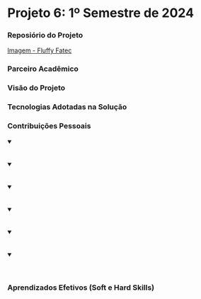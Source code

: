 # Projeto 6: 1º Semestre de 2024

### Reposiório do Projeto

[Imagem - Fluffy Fatec](https://github.com/Fluffy-Fatec)

### Parceiro Acadêmico


### Visão do Projeto

### Tecnologias Adotadas na Solução

### Contribuições Pessoais

<details open>
 <summary> </summary>

  <br>


  <br>

</details>


<details open>
 <summary> </summary>

  <br>


  <br>

</details>



<details open>
 <summary> </summary>

  <br>


  <br>

</details>


<details open>
 <summary> </summary>

  <br>


  <br>

</details>


<details open>
 <summary> </summary>

  <br>


  <br>

</details>


<details open>
 <summary> </summary>

  <br>


  <br>

</details>

### Aprendizados Efetivos (Soft e Hard Skills)
